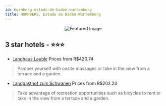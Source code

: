 ```yaml
---
id: hornberg-estado-de-baden-wurtemberg
title: HORNBERG, Estado de Baden-Wurtemberg
---
```


<center><img src="https://i.travelapi.com/hotels/30000000/29120000/29117300/29117296/3e50371b_z.jpg" alt="Featured Image" /></center>


##  3 star hotels - ⭐️⭐️⭐️

-    [Landhaus Lauble](https://us.hurb.com/hotels/hornberg/landhaus-lauble-JNP-JP971753?cmp=18055) Prices from R$420.74
   > Pamper yourself with onsite massages or take in the view from a terrace and a garden.
-    [Landgasthof zum Schwanen](https://us.hurb.com/hotels/hornberg/landgasthof-zum-schwanen-JNP-JP911105?cmp=18055) Prices from R$202.23
   > Take advantage of recreation opportunities such as bicycles to rent or take in the view from a terrace and a garden.
